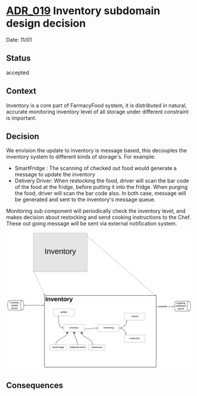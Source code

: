 # [ADR_019](../../README.md) Inventory subdomain design decision

Date: 11/01

## Status

accepted

## Context

Inventory is a core part of FarmacyFood system, it is distributed in natural, accurate monitoring inventory level of all storage under different constraint is important. 

## Decision

We envision the update to inventory is message based, this decouples the inventory system to different kinds of storage's. For example:
+ SmartFridge : The scanning of checked out food would generate a message to update the inventory
+ Delivery Driver: When restocking the food, driver will scan the bar code of the food at the fridge, before putting it into the fridge. When purging the food, driver will scan the bar code also. In both case, message will be generated and sent to the inventory's message queue. 


Monitoring sub component will periodically check the inventory level, and makes decision about restocking and send cooking instructions to the Chef. These out going message will be sent via external notification system.

![inventory_subdomain](./images/inventory_subdomain.svg)


## Consequences
